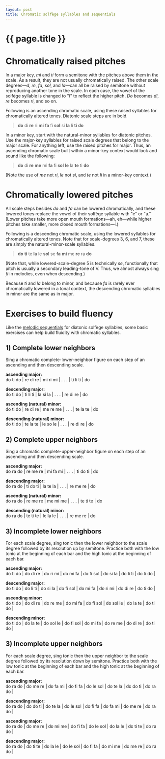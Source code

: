 ```yaml
---
layout: post
title: Chromatic solfège syllables and sequentials
---
```


{{ page.title }}
================

# Chromatically raised pitches #

In a major key, *mi* and *ti* form a semitone with the pitches above them in the scale. As a result, they are not usually chromatically raised. The other scale degrees—*d*, *re*, *fa*, *sol*, and *la*—can all be raised by semitone without reproducing another tone in the scale. In each case, the vowel of the solfège syllable is changed to "i" to reflect the higher pitch. *Do* becomes *di*, *re* becomes *ri*, and so on. 

Following is an ascending chromatic scale, using these raised syllables for chromatically altered tones. Diatonic scale steps are in bold.

> **do** di **re** ri **mi** **fa** fi **sol** si **la** li **ti** **do**

In a minor key, start with the natural-minor syllables for diatonic pitches. Use the major-key syllables for raised scale degrees that belong to the major scale. For anything left, use the raised pitches for major. Thus, an ascending chromatic scale built within a minor-key context would look and sound like the following:

> **do** di **re** **me** mi **fa** fi **sol** **le** la **te** ti **do**

(Note the use of *me* not *ri*, *le* not *si*, and *te* not *li* in a minor-key context.)

# Chromatically lowered pitches #

All scale steps besides *do* and *fa* can be lowered chromatically, and these lowered tones replace the vowel of their solfège syllable with "e" or "a." (Lower pitches take more open mouth formations—ah, eh—while higher pitches take smaller, more closed mouth formations—i.) 

Following is a descending chromatic scale, using the lowered syllables for chromatically altered tones. Note that for scale-degrees 3, 6, and 7, these are simply the natural-minor-scale syllables.

> **do** **ti** te **la** le **sol** se **fa** **mi** me **re** ra **do**

(Note that, while lowered-scale-degree 5 is technically *se*, functionally that pitch is usually a secondary leading-tone of V. Thus, we almost always sing *fi* in melodies, even when descending.)

Because *ti* and *la* belong to minor, and because *fa* is rarely ever chromatically lowered in a tonal context, the descending chromatic syllables in minor are the same as in major.

# Exercises to build fluency #

Like the [melodic sequentials](melodicSequentials.html) for diatonic solfège syllables, some basic exercises can help build fluidity with chromatic syllables. 

## 1) Complete lower neighbors ##

Sing a chromatic complete-lower-neighbor figure on each step of an ascending and then descending scale.

**ascending major:**  
do ti do | re di re | mi ri mi | . . . | ti li ti | do

**descending major:**  
do ti do | ti li ti | la si la | . . . | re di re | do

**ascending (natural) minor:**  
do ti do | re di re | me re me | . . . | te la te | do

**descending (natural) minor:**  
do ti do | te la te | le so le | . . . | re di re | do

## 2) Complete upper neighbors ##

Sing a chromatic complete-upper-neighbor figure on each step of an ascending and then descending scale.

**ascending major:**  
do ra do | re me re | mi fa mi | . . . | ti do ti | do

**descending major:**  
do ra do | ti do ti | la te la | . . . | re me re | do

**ascending (natural) minor:**  
do ra do | re me re | me mi me | . . . | te ti te | do

**descending (natural) minor:**  
do ra do | te ti te | le la le | . . . | re me re | do

## 3) Incomplete lower neighbors ##

For each scale degree, sing tonic then the lower neighbor to the scale degree followed by its resolution up by semitone. Practice both with the low tonic at the beginning of each bar and the high tonic at the beginning of each bar.

**ascending major:**  
do ti do | do di re | do ri mi | do mi fa | do fi sol | do si la | do li ti | do ti do |

**descending major:**  
do ti do | do li ti | do si la | do fi sol | do mi fa | do ri mi | do di re | do ti do |

**ascending minor:**  
do ti do | do di re | do re me | do mi fa | do fi sol | do sol le | do la te | do ti do |

**descending minor:**  
do ti do | do la te | do sol le | do fi sol | do mi fa | do re me | do di re | do ti do |

## 3) Incomplete upper neighbors ##

For each scale degree, sing tonic then the upper neighbor to the scale degree followed by its resolution down by semitone. Practice both with the low tonic at the beginning of each bar and the high tonic at the beginning of each bar.

**ascending major:**  
do ra do | do me re | do fa mi | do fi fa | do le sol | do te la | do do ti | do ra do |

**descending major:**  
do ra do | do do ti | do te la | do le sol | do fi fa | do fa mi | do me re | do ra do |

**ascending major:**  
do ra do | do me re | do mi me | do fi fa | do le sol | do la le | do ti te | do ra do |

**descending major:**  
do ra do | do ti te | do la le | do le sol | do fi fa | do mi me | do me re | do ra do |

